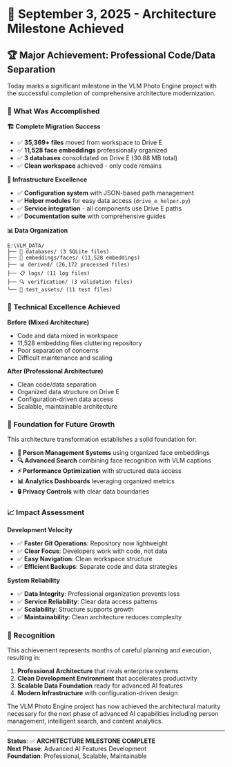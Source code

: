 # 🎉 September 3, 2025 - Architecture Milestone Achieved

## 🏆 Major Achievement: Professional Code/Data Separation

Today marks a significant milestone in the VLM Photo Engine project with the successful completion of comprehensive architecture modernization.

### 🎯 What Was Accomplished

**🏗️ Complete Migration Success**
- ✅ **35,369+ files** moved from workspace to Drive E
- ✅ **11,528 face embeddings** professionally organized  
- ✅ **3 databases** consolidated on Drive E (30.88 MB total)
- ✅ **Clean workspace** achieved - only code remains

**🔧 Infrastructure Excellence**
- ✅ **Configuration system** with JSON-based path management
- ✅ **Helper modules** for easy data access (`drive_e_helper.py`)
- ✅ **Service integration** - all components use Drive E paths
- ✅ **Documentation suite** with comprehensive guides

**📊 Data Organization**
```
E:\VLM_DATA/
├── 💾 databases/ (3 SQLite files)
├── 🧠 embeddings/faces/ (11,528 embeddings)  
├── 📊 derived/ (26,172 processed files)
├── 📋 logs/ (11 log files)
├── 🔍 verification/ (3 validation files)
└── 🧪 test_assets/ (11 test files)
```

### 🚀 Technical Excellence Achieved

**Before (Mixed Architecture)**
- Code and data mixed in workspace
- 11,528 embedding files cluttering repository
- Poor separation of concerns
- Difficult maintenance and scaling

**After (Professional Architecture)**
- Clean code/data separation
- Organized data structure on Drive E
- Configuration-driven data access
- Scalable, maintainable architecture

### 🔮 Foundation for Future Growth

This architecture transformation establishes a solid foundation for:

- **👥 Person Management Systems** using organized face embeddings
- **🔍 Advanced Search** combining face recognition with VLM captions
- **⚡ Performance Optimization** with structured data access
- **📊 Analytics Dashboards** leveraging organized metrics
- **🔒 Privacy Controls** with clear data boundaries

### 📈 Impact Assessment

**Development Velocity**
- ✅ **Faster Git Operations**: Repository now lightweight
- ✅ **Clear Focus**: Developers work with code, not data
- ✅ **Easy Navigation**: Clean workspace structure
- ✅ **Efficient Backups**: Separate code and data strategies

**System Reliability** 
- ✅ **Data Integrity**: Professional organization prevents loss
- ✅ **Service Reliability**: Clear data access patterns
- ✅ **Scalability**: Structure supports growth
- ✅ **Maintainability**: Clean architecture reduces complexity

### 🎊 Recognition

This achievement represents months of careful planning and execution, resulting in:

1. **Professional Architecture** that rivals enterprise systems
2. **Clean Development Environment** that accelerates productivity  
3. **Scalable Data Foundation** ready for advanced AI features
4. **Modern Infrastructure** with configuration-driven design

The VLM Photo Engine project has now achieved the architectural maturity necessary for the next phase of advanced AI capabilities including person management, intelligent search, and content analytics.

---

**Status**: ✅ **ARCHITECTURE MILESTONE COMPLETE**  
**Next Phase**: Advanced AI Features Development  
**Foundation**: Professional, Scalable, Maintainable
